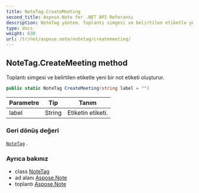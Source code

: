 ```yaml
---
title: NoteTag.CreateMeeting
second_title: Aspose.Note for .NET API Referansı
description: NoteTag yöntem. Toplantı simgesi ve belirtilen etiketle yeni bir not etiketi oluşturur.
type: docs
weight: 630
url: /tr/net/aspose.note/notetag/createmeeting/
---
```

## NoteTag.CreateMeeting method

Toplantı simgesi ve belirtilen etiketle yeni bir not etiketi oluşturur.

```csharp
public static NoteTag CreateMeeting(string label = "")
```

| Parametre | Tip | Tanım |
| --- | --- | --- |
| label | String | Etiketin etiketi. |

### Geri dönüş değeri

[`NoteTag`](../) .

### Ayrıca bakınız

* class [NoteTag](../)
* ad alanı [Aspose.Note](../../notetag/)
* toplantı [Aspose.Note](../../../)



